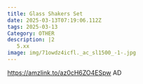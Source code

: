 ```yaml
---
title: Glass Shakers Set
date: 2025-03-13T07:19:06.112Z
tags: 2025-03-13
Category: OTHER
description: |2
   5.xx 
image: img/71owdz4icfl._ac_sl1500_-1-.jpg
---
```

https://amzlink.to/az0cH6ZO4ESpw
AD